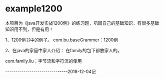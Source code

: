 # example1200
本项目为《java开发实战1200例》的练习题，巩固自己的基础知识，有很多基础知识用不到，但是有用！

1、1200例书中的例子。
com.bu.baseGrammer：1200例

2、在java的家庭中家人介绍：
在family的包下都放家人的。

com.family.liu：字节流和字符流的使用

-------------------------------2018-12-04记